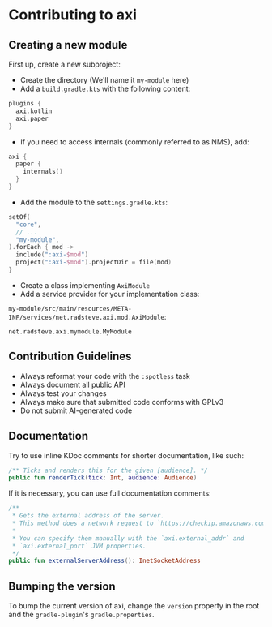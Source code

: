 # Contributing to axi

## Creating a new module

First up, create a new subproject:

- Create the directory (We'll name it `my-module` here)
- Add a `build.gradle.kts` with the following content:

```kotlin
plugins {
  axi.kotlin
  axi.paper
}
```

- If you need to access internals (commonly referred to as NMS), add:

```kotlin
axi {
  paper {
    internals()
  }
}
```

- Add the module to the `settings.gradle.kts`:

```kotlin
setOf(
  "core",
  // ...
  "my-module",
).forEach { mod ->
  include(":axi-$mod")
  project(":axi-$mod").projectDir = file(mod)
}
```

- Create a class implementing `AxiModule`
- Add a service provider for your implementation class:

`my-module/src/main/resources/META-INF/services/net.radsteve.axi.mod.AxiModule`:
```
net.radsteve.axi.mymodule.MyModule
```

## Contribution Guidelines

- Always reformat your code with the `:spotless` task
- Always document all public API
- Always test your changes
- Always make sure that submitted code conforms with GPLv3
- Do not submit AI-generated code

## Documentation

Try to use inline KDoc comments for shorter documentation, like such:

```kotlin
/** Ticks and renders this for the given [audience]. */
public fun renderTick(tick: Int, audience: Audience)
```

If it is necessary, you can use full documentation comments:

```kotlin
/**
 * Gets the external address of the server.
 * This method does a network request to `https://checkip.amazonaws.com`.
 *
 * You can specify them manually with the `axi.external_addr` and
 * `axi.external_port` JVM properties.
 */
public fun externalServerAddress(): InetSocketAddress
```

## Bumping the version

To bump the current version of axi, change the `version` property
in the root and the `gradle-plugin`'s `gradle.properties`.
